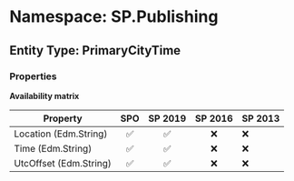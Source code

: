 # Namespace: SP.Publishing

## Entity Type: PrimaryCityTime

### Properties

**Availability matrix**

Property | SPO | SP 2019 | SP 2016 | SP 2013
----------|:---:|:-------:|:-------:|:-------
Location (Edm.String) | ✅ | ✅ | ❌ | ❌
Time (Edm.String) | ✅ | ✅ | ❌ | ❌
UtcOffset (Edm.String) | ✅ | ✅ | ❌ | ❌